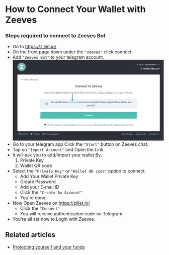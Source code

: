 # How to Connect Your Wallet with Zeeves

### Steps required to connect to Zeeves Bot


* Go to <https://zillet.io/>
* On the front page down under the `"zeeves"` click connect.
* Add `"Zeeves Bot"` to your telegram account.
    ![](./images/Bot-Link.png)
* Go to your telegram app Click the `"Start"` button on Zeeves   chat.
* Tap on `"Import Account"` and Open the Link.
* It will ask you to add/import your wallet By.
    1. Private Key
    2. Wallet QR code
* Select the  `"Private Key"` or `"Wallet QR code"` option to connect.
    - Add Your Wallet Private Key
    - Create Password
    - Add your E-mail ID
    - Click the `"Create An Account"`
    - You're done!
* Now Open Zeeves on <https://zillet.io/>
    - Click the `"Connect"`
    - You will receive authentication code on Telegram.
* You're all set now to Login with Zeeves.

## Related articles

* [Protecting yourself and your funds](/staying-safe/protecting-yourself-and-your-funds)